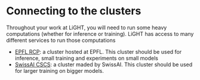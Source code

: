 # Connecting to the clusters

Throughout your work at LiGHT, you will need to run some heavy computations (whether for inference or training). LiGHT has access to many different services to run those computations

- [EPFL RCP](clusters/rcp.md): a cluster hosted at EPFL. This cluster should be used for inference, small training and experiments on small models
- [SwissAI CSCS](clusters/cscs.md): a cluster maded by SwissAI. This cluster should be used for larger training on bigger models.

